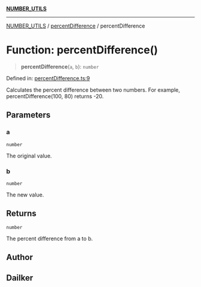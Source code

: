 [**NUMBER_UTILS**](../../README.md)

***

[NUMBER_UTILS](../../README.md) / [percentDifference](../README.md) / percentDifference

# Function: percentDifference()

> **percentDifference**(`a`, `b`): `number`

Defined in: [percentDifference.ts:9](https://github.com/dailker/everyutil/blob/f26e87c168ee8f020523b40693c98a91bd1abdcf/src/number/percentDifference.ts#L9)

Calculates the percent difference between two numbers.
For example, percentDifference(100, 80) returns -20.

## Parameters

### a

`number`

The original value.

### b

`number`

The new value.

## Returns

`number`

The percent difference from a to b.

## Author

## Dailker
